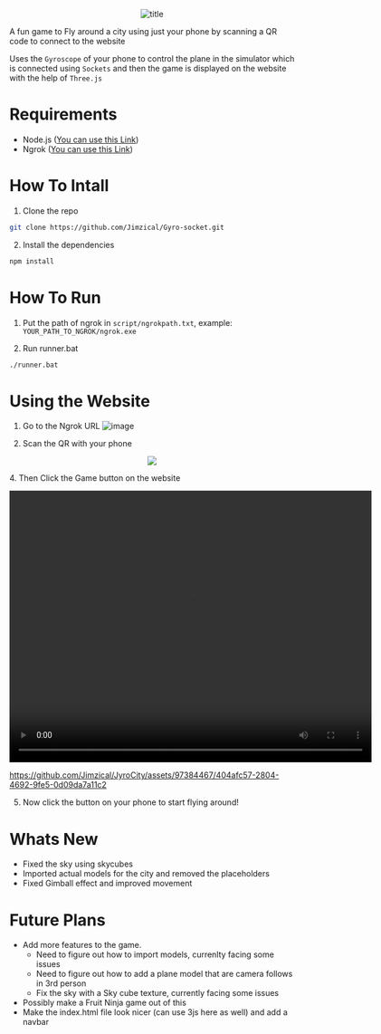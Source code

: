<p align="center">
  <img src="https://github.com/Jimzical/Gyro-socket/assets/97384467/ed2f5a33-a1aa-432e-9050-6128ed260f3f" alt="title"/>
</p>


A fun game to Fly around a city using just your phone by scanning a QR code to connect to the website

Uses the `Gyroscope` of your phone to control the plane in the simulator which is connected using `Sockets` and then the game is displayed on the website with the help of `Three.js`

# Requirements
- Node.js ([You can use this Link](https://nodejs.org/en/download))
- Ngrok ([You can use this Link](https://ngrok.com/download))

# How To Intall
1. Clone the repo
``` bash
git clone https://github.com/Jimzical/Gyro-socket.git
```

2. Install the dependencies
``` bash
npm install
```


# How To Run

1. Put the path of ngrok in `script/ngrokpath.txt`, example: `YOUR_PATH_TO_NGROK/ngrok.exe`

2. Run runner.bat
``` bash
./runner.bat
```

# Using the Website

1. Go to the Ngrok URL
![image](https://github.com/Jimzical/Gyro-socket/assets/97384467/76d6f19d-7c0d-44e1-8b07-8c1b9e409378)

2. Scan the QR with your phone </br>
<p align="center">
  <img src="https://github.com/Jimzical/Gyro-socket/assets/97384467/6b6168d6-eca2-41df-bf1e-d438c36c1c11">
</p>
4. Then Click the Game button on the website
 <p align="center">
<!--   <img src="https://github.com/Jimzical/Gyro-socket/assets/97384467/c0e9409a-6a67-4dda-bab5-42807147e51e"> -->
</p>

  <video width="640" height="480" controls>
    <source src="example/gameplay.mp4" type="video/mp4">
    Your browser does not support the video tag.
  </video>

 

https://github.com/Jimzical/JyroCity/assets/97384467/404afc57-2804-4692-9fe5-0d09da7a11c2


5. Now click the button on your phone to start flying around!


# Whats New
 - Fixed the sky using skycubes
 - Imported actual models for the city and removed the placeholders
 - Fixed Gimball effect and improved movement


# Future Plans
- Add more features to the game.
  - Need to figure out how to import models, currenlty facing some issues
  - Need to figure out how to add a plane model that are camera follows in 3rd person
  - Fix the sky with a Sky cube texture, currently facing some issues
- Possibly make a Fruit Ninja game out of this
- Make the index.html file look nicer (can use 3js here as well) and add a navbar
